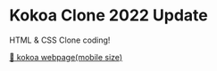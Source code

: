 # Kokoa Clone 2022 Update

HTML & CSS Clone coding!

[🌈 kokoa webpage(mobile size)](https://gaetaegoo.github.io/kokoa-clone-2022)

